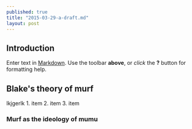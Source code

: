 ```yaml
---
published: true
title: "2015-03-29-a-draft.md"
layout: post
---
```


## Introduction

Enter text in [Markdown](http://daringfireball.net/projects/markdown/). Use the toolbar **above**, or _click_ the **?** button for formatting help.

## Blake's theory of murf

lkjgerlk 1. item
2. item
3. item



### Murf as the ideology of mumu


